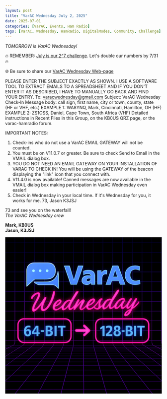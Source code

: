 ```yaml
---
layout: post
title: "VarAC Wednesday July 2, 2025"
date: 2025-07-01
categories: [VarAC, Events, Ham Radio]
tags: [VarAC, Wednesday, HamRadio, DigitalModes, Community, Challenge]
---
```


<em>TOMORROW is VarAC Wednesday!</em>

&#x1F525; REMEMBER: <a href="https://k3jsj.net/JulyChallenge">July is our 2^7 challenge</a>.  Let's double our numbers by 7/31 &#x1F525; 

&#x1F310; Be sure to share our <a href="https://k3jsj.net/varacWed">VarAC Wednesday Web-page</a>



PLEASE ENTER THE SUBJECT EXACTLY AS SHOWN. I USE A SOFTWARE TOOL TO EXTRACT EMAILS TO A SPREADSHEET AND IF YOU DON'T ENTER IT AS DESCRIBED, I HAVE TO MANUALLY GO BACK AND FIND YOUR ENTRY.
To: varacwednesday@gmail.com
Subject: VarAC Wednesday Check-In
Message body:
call sign, first name, city or town, county, state (HF or VHF, etc.)
EXAMPLE 1:
WA8YNQ, Mark, Cincinnati, Hamilton, OH (HF)
EXAMPLE 2:
ZS1OSS, Daniel, Cape Town, South Africa (VHF)
Detailed instructions in Recent Files in this Group, on the KB0US QRZ page, or the varac-hamradio forum.



IMPORTANT NOTES:
1) Check-ins who do not use a VarAC EMAIL GATEWAY will not be counted.
2) You must be on V11.0.7 or greater. Be sure to check Send to Email in the VMAIL dialog box.
3) YOU DO NOT NEED AN EMAIL GATEWAY ON YOUR INSTALLATION OF VARAC TO CHECK IN! You will be using the GATEWAY of the beacon displaying the "link" icon that you connect with.
4) V11.4.0 is now available! Canned messages are now available in the VMAIL dialog box making participation in VarAC Wednesday even easier!
5) Check in Wednesday in your local time. If it's Wednesday for you, it works for me.
73,
Jason K3JSJ



73 and see you on the waterfall!  
<em>The VarAC Wednesday crew</em>  


<strong>Mark, KB0US</strong>  
<strong>Jason, K3JSJ</strong>


<img src="/images/2025/varacWed/VaraC_Wednesday_July_challenge.png" alt="VarAC Wednesday 128-bit Challenge" style="max-width:100%; height:auto;" />


